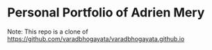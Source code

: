 # Personal Portfolio of Adrien Mery

Note: This repo is a clone of
https://github.com/varadbhogayata/varadbhogayata.github.io
